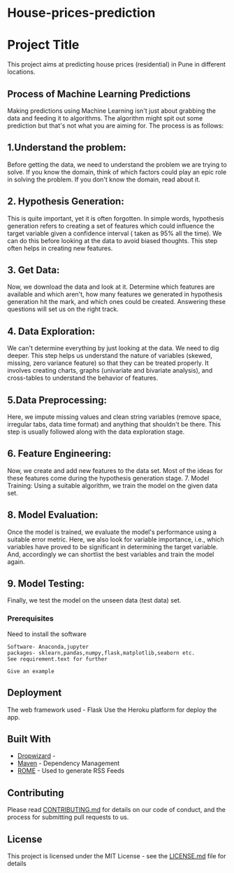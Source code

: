 # House-prices-prediction

# Project Title

This project aims at predicting house prices (residential) in Pune in different locations.

## Process of Machine Learning Predictions

Making predictions using Machine Learning isn't just about grabbing the data and feeding it to algorithms. The algorithm might spit out some prediction but that's not what you are aiming for. The process is as follows: 

## 1.Understand the problem: 
Before getting the data, we need to understand the problem we are trying to solve. If you know the domain, think of which factors could play an epic role in solving the problem. If you don't know the domain, read about it.
## 2. Hypothesis Generation: 
This is quite important, yet it is often forgotten. In simple words, hypothesis generation refers to creating a set of features which could influence the target variable given a confidence interval ( taken as 95% all the time). We can do this before looking at the data to avoid biased thoughts. This step often helps in creating new features.
## 3. Get Data: 
Now, we download the data and look at it. Determine which features are available and which aren't, how many features we generated in hypothesis generation hit the mark, and which ones could be created. Answering these questions will set us on the right track. 
## 4. Data Exploration: 
We can't determine everything by just looking at the data. We need to dig deeper. This step helps us understand the nature of variables (skewed, missing, zero variance feature) so that they can be treated properly. It involves creating charts, graphs (univariate and bivariate analysis), and cross-tables to understand the behavior of features. 
## 5.Data Preprocessing: 
 Here, we impute missing values and clean string variables (remove space, irregular tabs, data time format) and anything that shouldn't be there. This step is usually followed along with the data exploration stage. 
 ## 6. Feature Engineering: 
 Now, we create and add new features to the data set. Most of the ideas for these features come during the hypothesis generation stage. 7. Model Training: Using a suitable algorithm, we train the model on the given data set. 
 ## 8. Model Evaluation: 
 Once the model is trained, we evaluate the model's performance using a suitable error metric. Here, we also look for variable importance, i.e., which variables have proved to be significant in determining the target variable. And, accordingly we can shortlist the best variables and train the model again. 
 ## 9. Model Testing: 
 Finally, we test the model on the unseen data (test data) set.

### Prerequisites

Need to install the software

```
Software- Anaconda,jupyter
packages- sklearn,pandas,numpy,flask,matplotlib,seaborn etc.
See requirement.text for further
```



```
Give an example
```

## Deployment
 The web framework used - Flask 
 Use the Heroku platform for deploy the app.

## Built With

* [Dropwizard](http://www.dropwizard.io/1.0.2/docs/) -
* [Maven](https://maven.apache.org/) - Dependency Management
* [ROME](https://rometools.github.io/rome/) - Used to generate RSS Feeds

## Contributing

Please read [CONTRIBUTING.md](https://gist.github.com/PurpleBooth/b24679402957c63ec426) for details on our code of conduct, and the process for submitting pull requests to us.



## License

This project is licensed under the MIT License - see the [LICENSE.md](LICENSE.md) file for details

